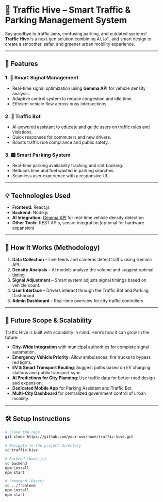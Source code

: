 # 🚦 Traffic Hive – Smart Traffic & Parking Management System

Say goodbye to traffic jams, confusing parking, and outdated systems! **Traffic Hive** is a next-gen solution combining AI, IoT, and smart design to create a smoother, safer, and greener urban mobility experience.

---

## 🔧 Features

### 1. 🚦 Smart Signal Management
- Real-time signal optimization using **Gemma API** for vehicle density analysis.
- Adaptive control system to reduce congestion and idle time.
- Efficient vehicle flow across busy intersections.

### 2. 🤖 Traffic Bot
- AI-powered assistant to educate and guide users on traffic rules and violations.
- Quick responses for commuters and new drivers.
- Boosts traffic rule compliance and public safety.

### 3. 🅿️ Smart Parking System
- Real-time parking availability tracking and slot booking.
- Reduces time and fuel wasted in parking searches.
- Seamless user experience with a responsive UI.

---

## 💡 Technologies Used

- **Frontend:** React.js  
- **Backend:** Node.js  
- **AI Integration:** [Gemma API](https://ai.google.dev/gemma) for real-time vehicle density detection  
- **Other Tools:** REST APIs, sensor integration (optional for hardware expansion)  

---

## 🔄 How It Works (Methodology)

1. **Data Collection** – Live feeds and cameras detect traffic using Gemma API.
2. **Density Analysis** – AI models analyze the volume and suggest optimal timing.
3. **Signal Adjustment** – Smart system adjusts signal timings based on vehicle count.
4. **User Interface** – Drivers interact through the Traffic Bot and Parking Dashboard.
5. **Admin Dashboard** – Real-time overview for city traffic controllers.

---

## 🚀 Future Scope & Scalability

Traffic Hive is built with scalability in mind. Here’s how it can grow in the future:

- **City-Wide Integration** with municipal authorities for complete signal automation.
- **Emergency Vehicle Priority**: Allow ambulances, fire trucks to bypass red lights.
- **EV & Smart Transport Routing**: Suggest paths based on EV charging stations and public transport sync.
- **AI Predictions for City Planning**: Use traffic data for better road design and expansion.
- **Dedicated Mobile App** for Parking Assistant and Traffic Bot.
- **Multi-City Dashboard** for centralized government control of urban mobility.

---

## 🛠️ Setup Instructions

```bash
# Clone the repo
git clone https://github.com/your-username/traffic-hive.git

# Navigate to the project directory
cd traffic-hive

# Backend (Node.js)
cd backend
npm install
npm start

# Frontend (React)
cd ../frontend
npm install
npm start
